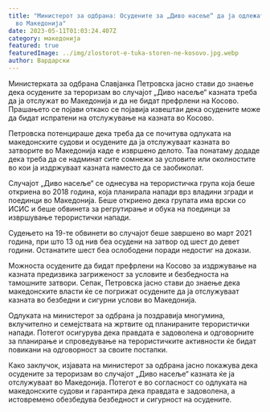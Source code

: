 ```yaml
---
title: "Министерот за одбрана: Осудените за „Диво насеље“ да ја одлежат казната
  во Македонија"
date: 2023-05-11T01:03:24.407Z
category: македонија
featured: true
featuredImage: ../img/zlostorot-e-tuka-storen-ne-kosovo.jpg.webp
author: Вардарски
---
```

Министерката за одбрана Славјанка Петровска јасно стави до знаење дека осудените за тероризам во случајот „Диво насеље“ казната треба да ја отслужат во Македонија и да не бидат префрлени на Косово. Прашањето се појави откако се појавија извештаи дека осудените може да бидат испратени на отслужување на казната во Косово.

Петровска потенцираше дека треба да се почитува одлуката на македонските судови и осудените да ја отслужуваат казната во затворите во Македонија каде е извршено делото. Таа понатаму додаде дека треба да се надминат сите сомнежи за условите или околностите во кои ја издржуваат казната наместо да се заобиколат.

Случајот „Диво насеље“ се однесува на терористичка група која беше откриена во 2018 година, која планирала напади врз владини згради и поединци во Македонија. Беше откриено дека групата има врски со ИСИС и беше обвинета за регрутирање и обука на поединци за извршување терористички напади.

Судењето на 19-те обвинети во случајот беше завршено во март 2021 година, при што 13 од нив беа осудени на затвор од шест до девет години. Останатите шест беа ослободени поради недостиг на докази.

Можноста осудените да бидат префрлени на Косово за издржување на казната предизвика загриженост за условите и безбедноста на тамошните затвори. Сепак, Петровска јасно стави до знаење дека македонските власти ќе се погрижат осудените да ја отслужуваат казната во безбедни и сигурни услови во Македонија.

Одлуката на министерот за одбрана ја поздравија многумина, вклучително и семејствата на жртвите од планираните терористички напади. Потегот осигурува дека правдата е задоволена и одговорните за планирање и спроведување на терористичките активности ќе бидат повикани на одговорност за своите постапки.

Како заклучок, изјавата на министерот за одбрана јасно покажува дека осудените за тероризам во случајот „Диво насеље“ казната ќе ја отслужуваат во Македонија. Потегот е во согласност со одлуката на македонските судови и гарантира дека правдата е задоволена, а истовремено обезбедува безбедност и сигурност на осудените.